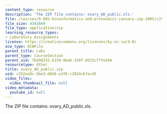 ```yaml
---
content_type: resource
description: 'The ZIP file contains: ovary_AD_public.xls.'
file: /courses/6-092-bioinformatics-and-proteomics-january-iap-2005/c252ea9c5be3d6b6a3f6c2824cb7acd5_ovary_AD_public.zip
file_size: 4343849
file_type: application/zip
learning_resource_types:
- Laboratory Assignments
license: https://creativecommons.org/licenses/by-nc-sa/4.0/
ocw_type: OCWFile
parent_title: Labs
parent_type: CourseSection
parent_uid: 7bd9d252-6159-9beb-330f-0525cf7fe294
resourcetype: Other
title: ovary_AD_public.zip
uid: c252ea9c-5be3-d6b6-a3f6-c2824cb7acd5
video_files:
  video_thumbnail_file: null
video_metadata:
  youtube_id: null
---
```

The ZIP file contains: ovary_AD_public.xls.